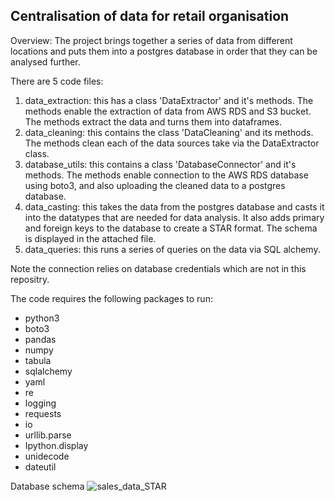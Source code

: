 ## Centralisation of data for retail organisation 
  
Overview: 
The project brings together a series of data from different locations and puts them into a postgres database in order that they can be analysed further. 

There are 5 code files: 
1. data_extraction: this has a class 'DataExtractor' and it's methods. The methods enable the extraction of data from AWS RDS and S3 bucket. The methods extract the data and turns them into dataframes.
2. data_cleaning: this contains the class 'DataCleaning' and its methods. The methods clean each of the data sources take via the DataExtractor class.
3. database_utils: this contains a class 'DatabaseConnector' and it's methods. The methods enable connection to the AWS RDS database using boto3, and also uploading the cleaned data to a postgres database.
4. data_casting: this takes the data from the postgres database and casts it into the datatypes that are needed for data analysis. It also adds primary and foreign keys to the database to create a STAR format. The schema is displayed in the attached file.    
5. data_queries: this runs a series of queries on the data via SQL alchemy. 

Note the connection relies on database credentials which are not in this repositry.  

The code requires the following packages to run:  
- python3
- boto3
- pandas
- numpy
- tabula 
- sqlalchemy
- yaml
- re
- logging
- requests
- io
- urllib.parse
- Ipython.display
- unidecode
- dateutil

Database schema 
![sales_data_STAR](https://github.com/user-attachments/assets/de458dc9-46e8-4689-96c8-b08914f86637)



